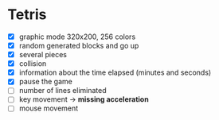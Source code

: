 # Tetris

* [x] graphic mode 320x200, 256 colors
* [x] random generated blocks and go up
* [x] several pieces
* [x] collision
* [x] information about the time elapsed (minutes and seconds)
* [x] pause the game
* [ ] number of lines eliminated
* [ ] key movement -> **missing acceleration**
* [ ] mouse movement
